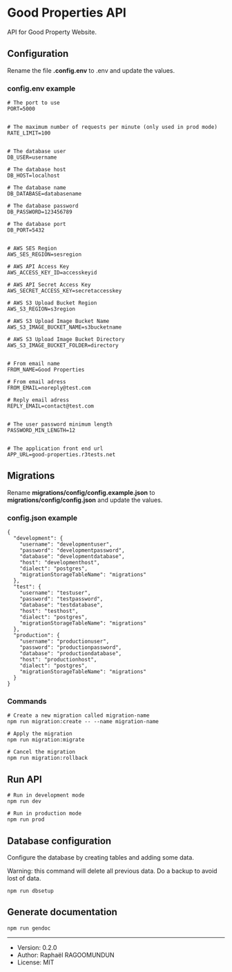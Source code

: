 # Good Properties API

API for Good Property Website.

## Configuration

Rename the file **.config.env** to .env and update the values.

### config.env example

```
# The port to use
PORT=5000


# The maximum number of requests per minute (only used in prod mode)
RATE_LIMIT=100


# The database user
DB_USER=username

# The database host
DB_HOST=localhost

# The database name
DB_DATABASE=databasename

# The database password
DB_PASSWORD=123456789

# The database port
DB_PORT=5432


# AWS SES Region
AWS_SES_REGION=sesregion

# AWS API Access Key
AWS_ACCESS_KEY_ID=accesskeyid

# AWS API Secret Access Key
AWS_SECRET_ACCESS_KEY=secretaccesskey

# AWS S3 Upload Bucket Region
AWS_S3_REGION=s3region

# AWS S3 Upload Image Bucket Name
AWS_S3_IMAGE_BUCKET_NAME=s3bucketname

# AWS S3 Upload Image Bucket Directory
AWS_S3_IMAGE_BUCKET_FOLDER=directory


# From email name
FROM_NAME=Good Properties

# From email adress
FROM_EMAIL=noreply@test.com

# Reply email adress
REPLY_EMAIL=contact@test.com


# The user password minimum length
PASSWORD_MIN_LENGTH=12


# The application front end url
APP_URL=good-properties.r3tests.net
```

## Migrations

Rename **migrations/config/config.example.json** to **migrations/config/config.json** and update the values.

### config.json example

```
{
  "development": {
    "username": "developmentuser",
    "password": "developmentpassword",
    "database": "developmentdatabase",
    "host": "developmenthost",
    "dialect": "postgres",
    "migrationStorageTableName": "migrations"
  },
  "test": {
    "username": "testuser",
    "password": "testpassword",
    "database": "testdatabase",
    "host": "testhost",
    "dialect": "postgres",
    "migrationStorageTableName": "migrations"
  },
  "production": {
    "username": "productionuser",
    "password": "productionpassword",
    "database": "productiondatabase",
    "host": "productionhost",
    "dialect": "postgres",
    "migrationStorageTableName": "migrations"
  }
}
```

### Commands

```
# Create a new migration called migration-name
npm run migration:create -- --name migration-name

# Apply the migration
npm run migration:migrate

# Cancel the migration
npm run migration:rollback
```

## Run API

```
# Run in development mode
npm run dev

# Run in production mode
npm run prod
```

## Database configuration

Configure the database by creating tables and adding some data.

Warning: this command will delete all previous data. Do a backup to avoid lost of data.

```
npm run dbsetup
```

## Generate documentation

```
npm run gendoc
```

---

- Version: 0.2.0
- Author: Raphaël RAGOOMUNDUN
- License: MIT
